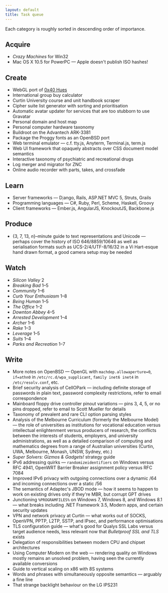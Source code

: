 ```yaml
---
layout: default
title: Task queue
---
```


Each category is roughly sorted in descending order of importance.

## Acquire

  * *Crazy Machines* for Win32
  * Mac OS X 10.5 for PowerPC — Apple doesn't publish ISO hashes!

## Create

  * WebGL port of [0x40 Hues][hues]
  * International group buy calculator
  * Curtin University course and unit handbook scraper
  * Cipher suite list generator with sorting and prioritisation
  * Automatic avatar updater for services that are too stubborn to use
    Gravatar
  * Personal domain and host map
  * Personal computer hardware taxonomy
  * Buildroot on the Advantech ARK-3381
  * Package the Proggy fonts as an OpenBSD port
  * Web terminal emulator — c.f. tty.js, Anyterm, Terminal.js, term.js
  * Web UI framework that opaquely abstracts over CSS document model
    semantics
  * Interactive taxonomy of psychiatric and recreational drugs
  * Log merger and migrator for ZNC
  * Online audio recorder with parts, takes, and crossfade

[hues]: http://0x40hues.blogspot.com/

## Learn

  * Server frameworks — D<span style="color:#808080;">j</span>ango,
    Rails, ASP.NET MVC 5, Struts, Grails
  * Programming languages — C#, Ruby, Perl, Scheme, Haskell, Groovy
  * Client frameworks — Ember.js, AngularJS, KnockoutJS, Backbone.js

## Produce

  * {3, 7, 13, *n*}–minute guide to text representations and Unicode —
    perhaps cover the history of ISO 646/8859/10646 as well as
    serialisation formats such as UCS-2/4/UTF-8/16/32 in a Vi
    Hart-esque hand drawn format, a good camera setup may be needed

## Watch

  * *Silicon Valley* 2
  * *Breaking Bad* 1–5
  * *Community* 1–6
  * *Curb Your Enthusiasm* 1–8
  * *Being Human* 1–5
  * *The Office* 1–2
  * *Downton Abbey* 4–5
  * *Arrested Development* 1–4
  * *Archer* 1–6
  * *Rake* 1–3
  * *Leverage* 1–5
  * *Suits* 1–4
  * *Parks and Recreation* 1–7

## Write

  * More notes on OpenBSD — OpenGL with `machdep.allowaperture=0`,
    `if=athn0` in `/etc/rc.d/wpa_supplicant`, `family inet6 inet4` in
    `/etc/resolv.conf`, etc.
  * Brief security analysis of CellOPark — including definite storage of
    passwords in plain text, password complexity restrictions, refer to
    email correspondence
  * Mainboard floppy drive controller pinout variations — pins 3, 4, 5,
    or no pins dropped, refer to email to Scott Mueller for details
  * Taxonomy of prevalent and rare CLI option parsing styles
  * Analysis of the Melbourne Curriculum (formerly the Melbourne Model)
    — the role of universities as institutions for vocational education
    versus intellectual enlightenment versus producers of research,
    the conflicts between the interests of students, employers, and
    university administrations, as well as a detailed comparison of
    computing and mathematics degrees from a range of Australian
    universities (Curtin, UWA, Melbourne, Monash, UNSW, Sydney, etc.)
  * *Super Solvers: Gizmos & Gadgets!* strategy guide
  * IPv6 addressing quirks — `randomizeidentifiers` on Windows versus
    RFC 4941, OpenWRT Barrier Breaker assignment policy versus RFC 7084
  * Improved IPv6 privacy with outgoing connections over a dynamic /64
    and incoming connections over a static /56
  * The semantics of Adaptec's JBOD mode — how it seems to happen to
    work on existing drives only if they're MBR, but corrupt GPT drives
  * Junctioning `%PROGRAMFILES%` on Windows 7, Windows 8,
    and Windows 8.1 — what breaks including .NET Framework 3.5, Modern
    apps, and certain security updates
  * VPN and network privacy at Curtin — what works out of SOCKS,
    OpenVPN, PPTP, L2TP, SSTP, and IPsec, and performance optimisations
  * TLS configuration guide — what's good for Qualys SSL Labs versus
    target audience needs, less relevant now that *Bulletproof SSL and
    TLS* exists
  * Delegation of responsibilities between modern CPU and chipset
    architectures
  * Using Computer Modern on the web — rendering quality on Windows
    mostly remains an unsolved problem, having seen the currently
    available conversions
  * Guide to vertical scaling on x86 with 8S systems
  * Words and phrases with simultaneously opposite semantics — arguably
    a fine line
  * That strange backlight behaviour on the LG IPS231

